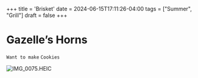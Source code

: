 +++
title = 'Brisket'
date = 2024-06-15T17:11:26-04:00
tags = ["Summer", "Grill"]
draft = false
+++
# Gazelle’s Horns

`Want to make` `Cookies`

![IMG_0075.HEIC](image/IMG_0075.HEIC)
